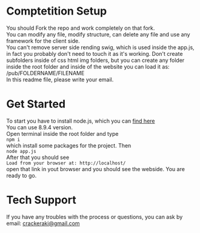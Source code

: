 # Comptetition Setup
You should Fork the repo and work completely on that fork.<br>
You can modify any file, modify structure, can delete any file and use any framework for the client side.<br>
You can't remove server side rending swig, which is used inside the app.js, in fact you probably don't need to touch it as it's working. Don't create subfolders inside of css html img folders, but you can create any folder inside the root folder and inside of the website you can load it as: /pub/FOLDERNAME/FILENAME<br>
In this readme file, please write your email.

# Get Started
To start you have to install node.js, which you can [find here](https://nodejs.org/en/)<br>
You can use 8.9.4 version.<br>
Open terminal inside the root folder and type <br>
```npm i```<br>
which install some packages for the project. Then<br>
```node app.js```<br>
After that you should see <br>
```Load from your browser at: http://localhost/```<br>
open that link in yout browser and you should see the webside. You are ready to go.<br>

# Tech Support
If you have any troubles with the process or questions, you can ask by email: crackeraki@gmail.com